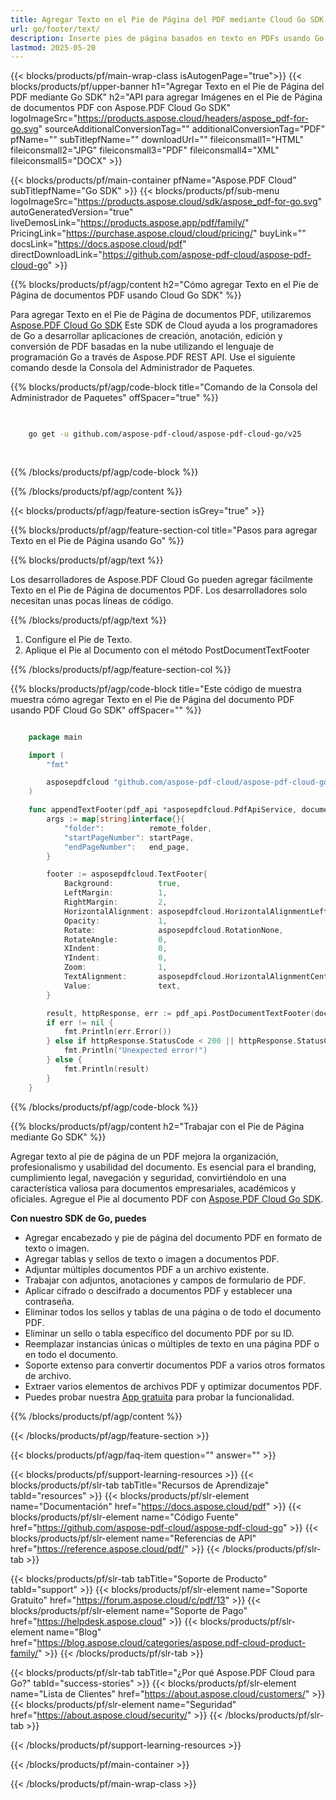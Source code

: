```yaml
---
title: Agregar Texto en el Pie de Página del PDF mediante Cloud Go SDK
url: go/footer/text/
description: Inserte pies de página basados en texto en PDFs usando Go con Aspose.PDF Cloud SDK.
lastmod: 2025-05-20
---
```


{{< blocks/products/pf/main-wrap-class isAutogenPage="true">}}
{{< blocks/products/pf/upper-banner h1="Agregar Texto en el Pie de Página del PDF mediante Go SDK" h2="API para agregar Imágenes en el Pie de Página de documentos PDF con Aspose.PDF Cloud Go SDK" logoImageSrc="https://products.aspose.cloud/headers/aspose_pdf-for-go.svg" sourceAdditionalConversionTag="" additionalConversionTag="PDF" pfName="" subTitlepfName="" downloadUrl="" fileiconsmall1="HTML" fileiconsmall2="JPG" fileiconsmall3="PDF" fileiconsmall4="XML" fileiconsmall5="DOCX" >}}

{{< blocks/products/pf/main-container pfName="Aspose.PDF Cloud" subTitlepfName="Go SDK" >}}
{{< blocks/products/pf/sub-menu logoImageSrc="https://products.aspose.cloud/sdk/aspose_pdf-for-go.svg"
autoGeneratedVersion="true"
liveDemosLink="https://products.aspose.app/pdf/family/" PricingLink="https://purchase.aspose.cloud/cloud/pricing/" buyLink="" docsLink="https://docs.aspose.cloud/pdf"  directDownloadLink="https://github.com/aspose-pdf-cloud/aspose-pdf-cloud-go" >}}

{{% blocks/products/pf/agp/content h2="Cómo agregar Texto en el Pie de Página de documentos PDF usando Cloud Go SDK" %}}

Para agregar Texto en el Pie de Página de documentos PDF, utilizaremos
[Aspose.PDF Cloud Go SDK](https://products.aspose.cloud/pdf/go/)
Este SDK de Cloud ayuda a los programadores de Go a desarrollar aplicaciones de creación, anotación, edición y conversión de PDF basadas en la nube utilizando el lenguaje de programación Go a través de Aspose.PDF REST API. Use el siguiente comando desde la Consola del Administrador de Paquetes.

{{% blocks/products/pf/agp/code-block title="Comando de la Consola del Administrador de Paquetes" offSpacer="true" %}}

```bash

     
    go get -u github.com/aspose-pdf-cloud/aspose-pdf-cloud-go/v25
     
     
```

{{% /blocks/products/pf/agp/code-block %}}

{{% /blocks/products/pf/agp/content %}}

{{< blocks/products/pf/agp/feature-section isGrey="true" >}}

{{% blocks/products/pf/agp/feature-section-col title="Pasos para agregar Texto en el Pie de Página usando Go" %}}

{{% blocks/products/pf/agp/text %}}

Los desarrolladores de Aspose.PDF Cloud Go pueden agregar fácilmente Texto en el Pie de Página de documentos PDF. Los desarrolladores solo necesitan unas pocas líneas de código.

{{% /blocks/products/pf/agp/text %}}

1. Configure el Pie de Texto.
1. Aplique el Pie al Documento con el método PostDocumentTextFooter

{{% /blocks/products/pf/agp/feature-section-col %}}

{{% blocks/products/pf/agp/code-block title="Este código de muestra muestra cómo agregar Texto en el Pie de Página del documento PDF usando PDF Cloud Go SDK" offSpacer="" %}}

```go

    package main

    import (
        "fmt"

        asposepdfcloud "github.com/aspose-pdf-cloud/aspose-pdf-cloud-go/v25"
    )

    func appendTextFooter(pdf_api *asposepdfcloud.PdfApiService, document_name string, text string, startPage int32, end_page int32, remote_folder string) {
        args := map[string]interface{}{
            "folder":          remote_folder,
            "startPageNumber": startPage,
            "endPageNumber":   end_page,
        }

        footer := asposepdfcloud.TextFooter{
            Background:          true,
            LeftMargin:          1,
            RightMargin:         2,
            HorizontalAlignment: asposepdfcloud.HorizontalAlignmentLeft,
            Opacity:             1,
            Rotate:              asposepdfcloud.RotationNone,
            RotateAngle:         0,
            XIndent:             0,
            YIndent:             0,
            Zoom:                1,
            TextAlignment:       asposepdfcloud.HorizontalAlignmentCenter,
            Value:               text,
        }

        result, httpResponse, err := pdf_api.PostDocumentTextFooter(document_name, footer, args)
        if err != nil {
            fmt.Println(err.Error())
        } else if httpResponse.StatusCode < 200 || httpResponse.StatusCode > 299 {
            fmt.Println("Unexpected error!")
        } else {
            fmt.Println(result)
        }
    }
```

{{% /blocks/products/pf/agp/code-block %}}

{{% blocks/products/pf/agp/content h2="Trabajar con el Pie de Página mediante Go SDK" %}}

Agregar texto al pie de página de un PDF mejora la organización, profesionalismo y usabilidad del documento. Es esencial para el branding, cumplimiento legal, navegación y seguridad, convirtiéndolo en una característica valiosa para documentos empresariales, académicos y oficiales.
Agregue el Pie al documento PDF con [Aspose.PDF Cloud Go SDK](https://products.aspose.cloud/pdf/go/).

**Con nuestro SDK de Go, puedes**

+ Agregar encabezado y pie de página del documento PDF en formato de texto o imagen.
+ Agregar tablas y sellos de texto o imagen a documentos PDF.
+ Adjuntar múltiples documentos PDF a un archivo existente.
+ Trabajar con adjuntos, anotaciones y campos de formulario de PDF.
+ Aplicar cifrado o descifrado a documentos PDF y establecer una contraseña.
+ Eliminar todos los sellos y tablas de una página o de todo el documento PDF.
+ Eliminar un sello o tabla específico del documento PDF por su ID.
+ Reemplazar instancias únicas o múltiples de texto en una página PDF o en todo el documento.
+ Soporte extenso para convertir documentos PDF a varios otros formatos de archivo.
+ Extraer varios elementos de archivos PDF y optimizar documentos PDF.
+ Puedes probar nuestra [App gratuita](https://products.aspose.app/pdf/) para probar la funcionalidad.

{{% /blocks/products/pf/agp/content %}}

{{< /blocks/products/pf/agp/feature-section >}}

{{< blocks/products/pf/agp/faq-item question="" answer="" >}}

{{< blocks/products/pf/support-learning-resources >}}
{{< blocks/products/pf/slr-tab tabTitle="Recursos de Aprendizaje" tabId="resources" >}}
{{< blocks/products/pf/slr-element name="Documentación" href="https://docs.aspose.cloud/pdf" >}}
{{< blocks/products/pf/slr-element name="Código Fuente" href="https://github.com/aspose-pdf-cloud/aspose-pdf-cloud-go" >}}
{{< blocks/products/pf/slr-element name="Referencias de API" href="https://reference.aspose.cloud/pdf/" >}}
{{< /blocks/products/pf/slr-tab >}}

{{< blocks/products/pf/slr-tab tabTitle="Soporte de Producto" tabId="support" >}}
{{< blocks/products/pf/slr-element name="Soporte Gratuito" href="https://forum.aspose.cloud/c/pdf/13" >}}
{{< blocks/products/pf/slr-element name="Soporte de Pago" href="https://helpdesk.aspose.cloud" >}}
{{< blocks/products/pf/slr-element name="Blog" href="https://blog.aspose.cloud/categories/aspose.pdf-cloud-product-family/" >}}
{{< /blocks/products/pf/slr-tab >}}

{{< blocks/products/pf/slr-tab tabTitle="¿Por qué Aspose.PDF Cloud para Go?" tabId="success-stories" >}}
{{< blocks/products/pf/slr-element name="Lista de Clientes" href="https://about.aspose.cloud/customers/" >}}
{{< blocks/products/pf/slr-element name="Seguridad" href="https://about.aspose.cloud/security/" >}}
{{< /blocks/products/pf/slr-tab >}}

{{< /blocks/products/pf/support-learning-resources >}}

{{< /blocks/products/pf/main-container >}}

{{< /blocks/products/pf/main-wrap-class >}}



